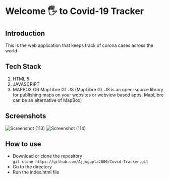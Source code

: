 # Welcome 🖐 to Covid-19 Tracker
## Introduction
This is the web application that keeps track of corona cases across the world
## Tech Stack
1. HTML 5
2. JAVASCRIPT
3. MAPBOX OR MapLibre GL JS (MapLibre GL JS is an open-source library for publishing maps on your websites or webview based apps, MapLibre can be an alternative of MapBox)
## Screenshots
![Screenshot (113)](https://user-images.githubusercontent.com/72141908/218259881-44091970-fa82-40fb-af76-86141faabda1.png)
![Screenshot (114)](https://user-images.githubusercontent.com/72141908/218259888-a2def3f2-508b-41b8-ae9c-ba1b44de337b.png)
## How to use
- Download or clone the repository  
   `git clone https://github.com/Ajjugupta2000/Covid-Tracker.git`
- Go to the directory
- Run the index.html file

